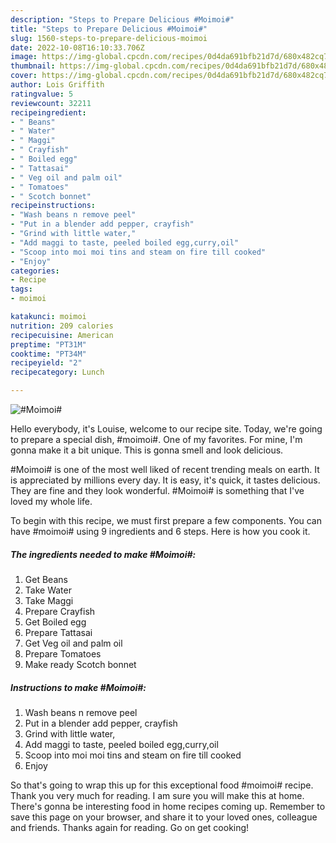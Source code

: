```yaml
---
description: "Steps to Prepare Delicious #Moimoi#"
title: "Steps to Prepare Delicious #Moimoi#"
slug: 1560-steps-to-prepare-delicious-moimoi
date: 2022-10-08T16:10:33.706Z
image: https://img-global.cpcdn.com/recipes/0d4da691bfb21d7d/680x482cq70/moimoi-recipe-main-photo.jpg
thumbnail: https://img-global.cpcdn.com/recipes/0d4da691bfb21d7d/680x482cq70/moimoi-recipe-main-photo.jpg
cover: https://img-global.cpcdn.com/recipes/0d4da691bfb21d7d/680x482cq70/moimoi-recipe-main-photo.jpg
author: Lois Griffith
ratingvalue: 5
reviewcount: 32211
recipeingredient:
- " Beans"
- " Water"
- " Maggi"
- " Crayfish"
- " Boiled egg"
- " Tattasai"
- " Veg oil and palm oil"
- " Tomatoes"
- " Scotch bonnet"
recipeinstructions:
- "Wash beans n remove peel"
- "Put in a blender add pepper, crayfish"
- "Grind with little water,"
- "Add maggi to taste, peeled boiled egg,curry,oil"
- "Scoop into moi moi tins and steam on fire till cooked"
- "Enjoy"
categories:
- Recipe
tags:
- moimoi

katakunci: moimoi 
nutrition: 209 calories
recipecuisine: American
preptime: "PT31M"
cooktime: "PT34M"
recipeyield: "2"
recipecategory: Lunch

---
```



![#Moimoi#](https://img-global.cpcdn.com/recipes/0d4da691bfb21d7d/680x482cq70/moimoi-recipe-main-photo.jpg)

Hello everybody, it's Louise, welcome to our recipe site. Today, we're going to prepare a special dish, #moimoi#. One of my favorites. For mine, I'm gonna make it a bit unique. This is gonna smell and look delicious.

#Moimoi# is one of the most well liked of recent trending meals on earth. It is appreciated by millions every day. It is easy, it's quick, it tastes delicious. They are fine and they look wonderful. #Moimoi# is something that I've loved my whole life.




To begin with this recipe, we must first prepare a few components. You can have #moimoi# using 9 ingredients and 6 steps. Here is how you cook it.

<!--inarticleads1-->

##### The ingredients needed to make #Moimoi#:

1. Get  Beans
1. Take  Water
1. Take  Maggi
1. Prepare  Crayfish
1. Get  Boiled egg
1. Prepare  Tattasai
1. Get  Veg oil and palm oil
1. Prepare  Tomatoes
1. Make ready  Scotch bonnet




<!--inarticleads2-->

##### Instructions to make #Moimoi#:

1. Wash beans n remove peel
1. Put in a blender add pepper, crayfish
1. Grind with little water,
1. Add maggi to taste, peeled boiled egg,curry,oil
1. Scoop into moi moi tins and steam on fire till cooked
1. Enjoy




So that's going to wrap this up for this exceptional food #moimoi# recipe. Thank you very much for reading. I am sure you will make this at home. There's gonna be interesting food in home recipes coming up. Remember to save this page on your browser, and share it to your loved ones, colleague and friends. Thanks again for reading. Go on get cooking!
